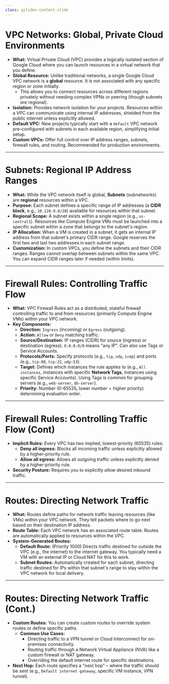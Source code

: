 ```yaml
---
class: gslides-content-slide
---
```


# VPC Networks: Global, Private Cloud Environments

* **What:** Virtual Private Cloud (VPC) provides a logically isolated section of Google Cloud where you can launch resources in a virtual network that you define.
* **Global Resource:** Unlike traditional networks, a single Google Cloud VPC network is a **global** resource. It is not associated with any specific region or zone initially.
    * This allows you to connect resources across different regions privately without needing complex VPNs or peering (though subnets *are* regional).
* **Isolation:** Provides network isolation for your projects. Resources within a VPC can communicate using internal IP addresses, shielded from the public internet unless explicitly allowed.
* **Default VPC:** New projects typically start with a `default` VPC network pre-configured with subnets in each available region, simplifying initial setup.
* **Custom VPCs:** Offer full control over IP address ranges, subnets, firewall rules, and routing. Recommended for production environments.

---

# Subnets: Regional IP Address Ranges

* **What:** While the VPC network itself is global, **Subnets** (subnetworks) are **regional** resources within a VPC.
* **Purpose:** Each subnet defines a specific range of IP addresses (a **CIDR block**, e.g., `10.128.0.0/20`) available for resources within that subnet.
* **Regional Scope:** A subnet exists within a single region (e.g., `us-central1`). Resources like Compute Engine VMs must be launched into a specific subnet within a zone that belongs to the subnet's region.
* **IP Allocation:** When a VM is created in a subnet, it gets an internal IP address from that subnet's primary CIDR range. Google reserves the first two and last two addresses in each subnet range.
* **Customization:** In custom VPCs, you define the subnets and their CIDR ranges. Ranges cannot overlap between subnets within the same VPC. You can expand CIDR ranges later if needed (within limits).

---

# Firewall Rules: Controlling Traffic Flow

* **What:** VPC Firewall Rules act as a distributed, stateful firewall controlling traffic to and from resources (primarily Compute Engine VMs) within your VPC network.
* **Key Components:**
    * **Direction:** `Ingress` (incoming) or `Egress` (outgoing).
    * **Action:** `Allow` or `Deny` matching traffic.
    * **Source/Destination:** IP ranges (CIDR) for source (ingress) or destination (egress). `0.0.0.0/0` means "any IP". Can also use Tags or Service Accounts.
    * **Protocols/Ports:** Specify protocols (e.g., `tcp`, `udp`, `icmp`) and ports (e.g., `tcp:80`, `tcp:22`, `udp:53`).
    * **Target:** Defines which instances the rule applies to (e.g., `All instances`, instances with specific **Network Tags**, instances using specific Service Accounts). Using Tags is common for grouping servers (e.g., `web-server`, `db-server`).
    * **Priority:** Number (0-65535, lower number = higher priority) determining evaluation order.

---

# Firewall Rules: Controlling Traffic Flow (Cont)

* **Implicit Rules:** Every VPC has two implied, lowest-priority (65535) rules:
    * **Deny all ingress:** Blocks all incoming traffic unless explicitly allowed by a higher-priority rule.
    * **Allow all egress:** Allows all outgoing traffic unless explicitly denied by a higher-priority rule.
* **Security Posture:** Requires you to explicitly *allow* desired inbound traffic.

---

# Routes: Directing Network Traffic

* **What:** Routes define paths for network traffic leaving resources (like VMs) within your VPC network. They tell packets where to go next based on their destination IP address.
* **Route Table:** Each VPC network has an associated route table. Routes are automatically applied to resources within the VPC.
* **System-Generated Routes:**
    * **Default Route:** (Priority 1000) Directs traffic destined for outside the VPC (e.g., the internet) to the internet gateway. You typically need a VM with an external IP or Cloud NAT for this to work.
    * **Subnet Routes:** Automatically created for each subnet, directing traffic destined for IPs within that subnet's range to stay within the VPC network for local delivery.

---

# Routes: Directing Network Traffic (Cont.)

* **Custom Routes:** You can create custom routes to override system routes or define specific paths.
    * **Common Use Cases:**
        * Directing traffic to a VPN tunnel or Cloud Interconnect for on-premises connectivity.
        * Routing traffic through a Network Virtual Appliance (NVA) like a custom firewall or NAT gateway.
        * Overriding the default internet route for specific destinations.
* **Next Hop:** Each route specifies a "next hop" – where the traffic should be sent (e.g., `Default internet gateway`, specific VM instance, VPN tunnel).
